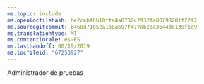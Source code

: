 ```yaml
---
ms.topic: include
ms.openlocfilehash: be2cebf6b18ffa4a8702c2932fa8079828ff22f2
ms.sourcegitcommit: b468d71052a1b8a697f477ab23a3644de139f1e9
ms.translationtype: MT
ms.contentlocale: es-ES
ms.lasthandoff: 06/19/2019
ms.locfileid: "67253927"
---
```

Administrador de pruebas